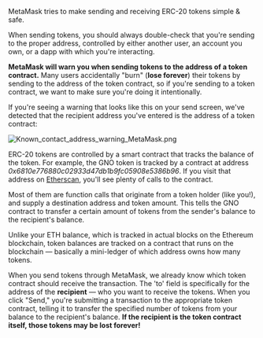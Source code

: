 MetaMask tries to make sending and receiving ERC-20 tokens simple & safe.


When sending tokens, you should always double-check that you're sending to the proper address, controlled by either another user, an account you own, or a dapp with which you're interacting. 


**MetaMask will warn you when sending tokens to the address of a token contract.** Many users accidentally "burn" (**lose forever**) their tokens by sending to the address of the token contract, so if you're sending to a token contract, we want to make sure you're doing it intentionally. 


If you're seeing a warning that looks like this on your send screen, we've detected that the recipient address you've entered is the address of a token contract: 


![Known_contact_address_warning_MetaMask.png](https://support.metamask.io/hc/article_attachments/10057363978395)


ERC-20 tokens are controlled by a smart contract that tracks the balance of the token. For example, the GNO token is tracked by a contract at address *0x6810e776880c02933d47db1b9fc05908e5386b96*. If you visit that address on [Etherscan](https://etherscan.io/address/0x6810e776880c02933d47db1b9fc05908e5386b96), you'll see plenty of calls to the contract.


Most of them are function calls that originate from a token holder (like you!), and supply a destination address and token amount. This tells the GNO contract to transfer a certain amount of tokens from the sender's balance to the recipient's balance. 


Unlike your ETH balance, which is tracked in actual blocks on the Ethereum blockchain, token balances are tracked on a contract that runs on the blockchain — basically a mini-ledger of which address owns how many tokens. 


When you send tokens through MetaMask, we already know which token contract should receive the transaction. The 'to' field is specifically for the address of the **recipient** — who you want to receive the tokens. When you click "Send," you're submitting a transaction to the appropriate token contract, telling it to transfer the specified number of tokens from your balance to the recipient's balance. **If the recipient is the token contract itself, those tokens may be lost forever!**


 

